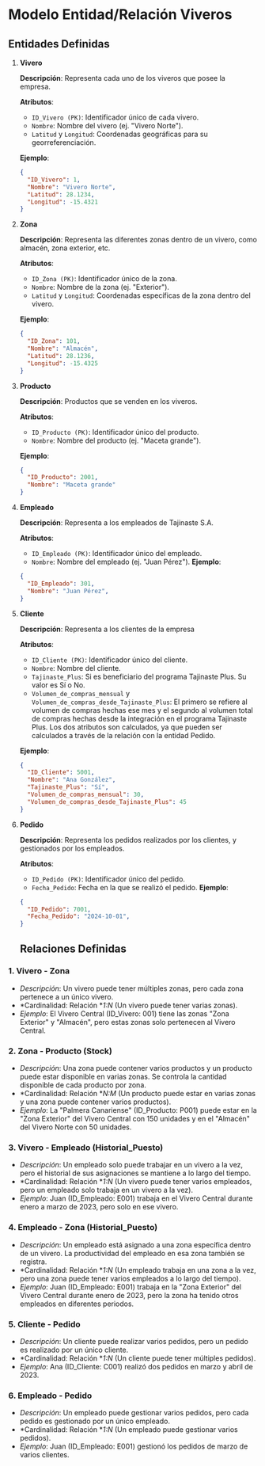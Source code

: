 # Modelo Entidad/Relación Viveros

## Entidades Definidas

1. **Vivero**

    **Descripción**: Representa cada uno de los viveros que posee la empresa.

    **Atributos**:
    - `ID_Vivero (PK)`: Identificador único de cada vivero.
    - `Nombre`: Nombre del vivero (ej. "Vivero Norte").
    - `Latitud` y `Longitud`: Coordenadas geográficas para su georreferenciación.
    
    **Ejemplo**:
    ```json
    {
      "ID_Vivero": 1,
      "Nombre": "Vivero Norte",
      "Latitud": 28.1234,
      "Longitud": -15.4321
    }
    ```

2. **Zona**

    **Descripción**: Representa las diferentes zonas dentro de un vivero, como almacén, zona exterior, etc.

    **Atributos**:
    - `ID_Zona (PK)`: Identificador único de la zona.
    - `Nombre`: Nombre de la zona (ej. "Exterior").
    - `Latitud` y `Longitud`: Coordenadas específicas de la zona dentro del vivero.

    **Ejemplo**:

    ```json
    {
      "ID_Zona": 101,
      "Nombre": "Almacén",
      "Latitud": 28.1236,
      "Longitud": -15.4325
    }
    ```

3. **Producto**

    **Descripción**: Productos que se venden en los viveros.

    **Atributos**:
    - `ID_Producto (PK)`: Identificador único del producto.
    - `Nombre`: Nombre del producto (ej. "Maceta grande").

    **Ejemplo**:
    ```json
    {
      "ID_Producto": 2001,
      "Nombre": "Maceta grande"
    }
    ```

4. **Empleado**

    **Descripción**: Representa a los empleados de Tajinaste S.A.

    **Atributos**:
    - `ID_Empleado (PK)`: Identificador único del empleado.
    - `Nombre`: Nombre del empleado (ej. "Juan Pérez").
    **Ejemplo**:
    ```json
    {
      "ID_Empleado": 301,
      "Nombre": "Juan Pérez",
    }
    ```

5. **Cliente**

    **Descripción**: Representa a los clientes de la empresa

    **Atributos**:
    - `ID_Cliente (PK)`: Identificador único del cliente.
    - `Nombre`: Nombre del cliente.
    - `Tajinaste_Plus`: Si es beneficiario del programa Tajinaste Plus. Su valor es Sí o No.
    - `Volumen_de_compras_mensual` y `Volumen_de_compras_desde_Tajinaste_Plus`: El primero se refiere al volumen de compras hechas ese mes y el segundo al volumen total de compras hechas desde la integración en el programa Tajinaste Plus. Los dos atributos son calculados, ya que pueden ser calculados a través de la relación con la entidad Pedido.

    **Ejemplo**:
    ```json
    {
      "ID_Cliente": 5001,
      "Nombre": "Ana González",
      "Tajinaste_Plus": "Sí",
      "Volumen_de_compras_mensual": 30,
      "Volumen_de_compras_desde_Tajinaste_Plus": 45
    }
    ```

6. **Pedido**

    **Descripción**: Representa los pedidos realizados por los clientes, y gestionados por los empleados.

    **Atributos**:
    - `ID_Pedido (PK)`: Identificador único del pedido.
    - `Fecha_Pedido`: Fecha en la que se realizó el pedido.
    **Ejemplo**:
    ```json
    {
      "ID_Pedido": 7001,
      "Fecha_Pedido": "2024-10-01",
    }
    ```

    ## Relaciones Definidas

### 1. Vivero - Zona
- *Descripción*: Un vivero puede tener múltiples zonas, pero cada zona pertenece a un único vivero.
- *Cardinalidad: Relación **1:N* (Un vivero puede tener varias zonas).
- *Ejemplo*: El Vivero Central (ID_Vivero: 001) tiene las zonas "Zona Exterior" y "Almacén", pero estas zonas solo pertenecen al Vivero Central.

### 2. Zona - Producto (Stock)
- *Descripción*: Una zona puede contener varios productos y un producto puede estar disponible en varias zonas. Se controla la cantidad disponible de cada producto por zona.
- *Cardinalidad: Relación **N:M* (Un producto puede estar en varias zonas y una zona puede contener varios productos).
- *Ejemplo*: La "Palmera Canariense" (ID_Producto: P001) puede estar en la "Zona Exterior" del Vivero Central con 150 unidades y en el "Almacén" del Vivero Norte con 50 unidades.

### 3. Vivero - Empleado (Historial_Puesto)
- *Descripción*: Un empleado solo puede trabajar en un vivero a la vez, pero el historial de sus asignaciones se mantiene a lo largo del tiempo.
- *Cardinalidad: Relación **1:N* (Un vivero puede tener varios empleados, pero un empleado solo trabaja en un vivero a la vez).
- *Ejemplo*: Juan (ID_Empleado: E001) trabaja en el Vivero Central durante enero a marzo de 2023, pero solo en ese vivero.

### 4. Empleado - Zona (Historial_Puesto)
- *Descripción*: Un empleado está asignado a una zona específica dentro de un vivero. La productividad del empleado en esa zona también se registra.
- *Cardinalidad: Relación **1:N* (Un empleado trabaja en una zona a la vez, pero una zona puede tener varios empleados a lo largo del tiempo).
- *Ejemplo*: Juan (ID_Empleado: E001) trabaja en la "Zona Exterior" del Vivero Central durante enero de 2023, pero la zona ha tenido otros empleados en diferentes periodos.

### 5. Cliente - Pedido
- *Descripción*: Un cliente puede realizar varios pedidos, pero un pedido es realizado por un único cliente.
- *Cardinalidad: Relación **1:N* (Un cliente puede tener múltiples pedidos).
- *Ejemplo*: Ana (ID_Cliente: C001) realizó dos pedidos en marzo y abril de 2023.

### 6. Empleado - Pedido
- *Descripción*: Un empleado puede gestionar varios pedidos, pero cada pedido es gestionado por un único empleado.
- *Cardinalidad: Relación **1:N* (Un empleado puede gestionar varios pedidos).
- *Ejemplo*: Juan (ID_Empleado: E001) gestionó los pedidos de marzo de varios clientes.